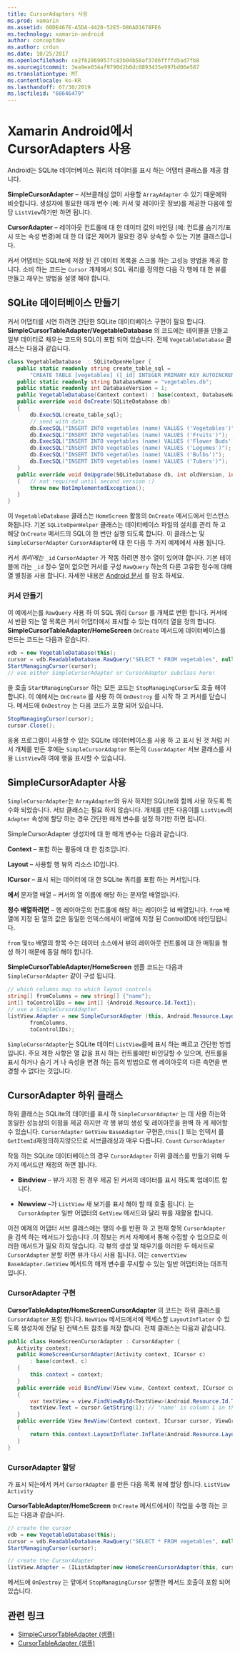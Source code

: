 ```yaml
---
title: CursorAdapters 사용
ms.prod: xamarin
ms.assetid: 60DE467E-A5DA-4420-52E5-D86AD1678FE6
ms.technology: xamarin-android
author: conceptdev
ms.author: crdun
ms.date: 10/25/2017
ms.openlocfilehash: ce2f62869057fc83b04b58af37d6ffffd5ad7fb8
ms.sourcegitcommit: 3ea9ee034af9790d2b0dc0893435e997bd06e587
ms.translationtype: MT
ms.contentlocale: ko-KR
ms.lasthandoff: 07/30/2019
ms.locfileid: "68646479"
---
```

# <a name="using-cursoradapters-with-xamarinandroid"></a>Xamarin Android에서 CursorAdapters 사용

Android는 SQLite 데이터베이스 쿼리의 데이터를 표시 하는 어댑터 클래스를 제공 합니다.

 **SimpleCursorAdapter** – 서브클래싱 없이 사용할 `ArrayAdapter` 수 있기 때문에와 비슷합니다. 생성자에 필요한 매개 변수 (예: 커서 및 레이아웃 정보)를 제공한 다음에 할당 `ListView`하기만 하면 됩니다.

 **CursorAdapter** – 레이아웃 컨트롤에 대 한 데이터 값의 바인딩 (예: 컨트롤 숨기기/표시 또는 속성 변경)에 대 한 더 많은 제어가 필요한 경우 상속할 수 있는 기본 클래스입니다.

커서 어댑터는 SQLite에 저장 된 긴 데이터 목록을 스크롤 하는 고성능 방법을 제공 합니다. 소비 하는 코드는 `Cursor` 개체에서 SQL 쿼리를 정의한 다음 각 행에 대 한 뷰를 만들고 채우는 방법을 설명 해야 합니다.


## <a name="creating-an-sqlite-database"></a>SQLite 데이터베이스 만들기

커서 어댑터를 시연 하려면 간단한 SQLite 데이터베이스 구현이 필요 합니다. **SimpleCursorTableAdapter/VegetableDatabase** 의 코드에는 테이블을 만들고 일부 데이터로 채우는 코드와 SQL이 포함 되어 있습니다.
전체 `VegetableDatabase` 클래스는 다음과 같습니다.

```csharp
class VegetableDatabase  : SQLiteOpenHelper {
   public static readonly string create_table_sql =
       "CREATE TABLE [vegetables] ([_id] INTEGER PRIMARY KEY AUTOINCREMENT NOT NULL UNIQUE, [name] TEXT NOT NULL UNIQUE)";
   public static readonly string DatabaseName = "vegetables.db";
   public static readonly int DatabaseVersion = 1;
   public VegetableDatabase(Context context) : base(context, DatabaseName, null, DatabaseVersion) { }
   public override void OnCreate(SQLiteDatabase db)
   {
       db.ExecSQL(create_table_sql);
       // seed with data
       db.ExecSQL("INSERT INTO vegetables (name) VALUES ('Vegetables')");
       db.ExecSQL("INSERT INTO vegetables (name) VALUES ('Fruits')");
       db.ExecSQL("INSERT INTO vegetables (name) VALUES ('Flower Buds')");
       db.ExecSQL("INSERT INTO vegetables (name) VALUES ('Legumes')");
       db.ExecSQL("INSERT INTO vegetables (name) VALUES ('Bulbs')");
       db.ExecSQL("INSERT INTO vegetables (name) VALUES ('Tubers')");
   }
   public override void OnUpgrade(SQLiteDatabase db, int oldVersion, int newVersion)
   {   // not required until second version :)
       throw new NotImplementedException();
   }
}
```

이 `VegetableDatabase` 클래스는 `HomeScreen` 활동의 `OnCreate` 메서드에서 인스턴스화됩니다. 기본 `SQLiteOpenHelper` 클래스는 데이터베이스 파일의 설치를 관리 하 고 해당 `OnCreate` 메서드의 SQL이 한 번만 실행 되도록 합니다. 이 클래스는 및 `SimpleCursorAdapter` `CursorAdapter`에 대 한 다음 두 가지 예제에서 사용 됩니다.

커서 *쿼리에는* `_id` `CursorAdapter` 가 작동 하려면 정수 열이 있어야 합니다. 기본 테이블에 라는 `_id` 정수 열이 없으면 커서를 구성 `RawQuery` 하는의 다른 고유한 정수에 대해 열 별칭을 사용 합니다. 자세한 내용은 [Android 문서](xref:Android.Widget.CursorAdapter) 를 참조 하세요.


### <a name="creating-the-cursor"></a>커서 만들기

이 예에서는를 `RawQuery` 사용 하 여 SQL 쿼리 `Cursor` 를 개체로 변환 합니다. 커서에서 반환 되는 열 목록은 커서 어댑터에서 표시할 수 있는 데이터 열을 정의 합니다. **SimpleCursorTableAdapter/HomeScreen** `OnCreate` 메서드에 데이터베이스를 만드는 코드는 다음과 같습니다.

```csharp
vdb = new VegetableDatabase(this);
cursor = vdb.ReadableDatabase.RawQuery("SELECT * FROM vegetables", null); // cursor query
StartManagingCursor(cursor);
// use either SimpleCursorAdapter or CursorAdapter subclass here!
```

을 호출 `StartManagingCursor` 하는 모든 코드는 `StopManagingCursor`도 호출 해야 합니다. 이 예에서는 `OnCreate` 를 사용 하 여 `OnDestroy` 를 시작 하 고 커서를 닫습니다. 메서드에 `OnDestroy` 는 다음 코드가 포함 되어 있습니다.

```csharp
StopManagingCursor(cursor);
cursor.Close();
```

응용 프로그램이 사용할 수 있는 SQLite 데이터베이스를 사용 하 고 표시 된 것 처럼 커서 개체를 만든 후에는 `SimpleCursorAdapter` 또는의 `CusorAdapter` 서브 클래스를 사용 `ListView`하 여에 행을 표시할 수 있습니다.


## <a name="using-simplecursoradapter"></a>SimpleCursorAdapter 사용

`SimpleCursorAdapter`는 `ArrayAdapter`와 유사 하지만 SQLite와 함께 사용 하도록 특수화 되었습니다. 서브 클래스는 필요 하지 않습니다. 개체를 만든 다음이를 `ListView`의 `Adapter` 속성에 할당 하는 경우 간단한 매개 변수를 설정 하기만 하면 됩니다.

SimpleCursorAdapter 생성자에 대 한 매개 변수는 다음과 같습니다.

 **Context** – 포함 하는 활동에 대 한 참조입니다.

 **Layout** – 사용할 행 뷰의 리소스 ID입니다.

 **ICursor** – 표시 되는 데이터에 대 한 SQLite 쿼리를 포함 하는 커서입니다.

 **에서** 문자열 배열 – 커서의 열 이름에 해당 하는 문자열 배열입니다.

 **정수 배열하려면** – 행 레이아웃의 컨트롤에 해당 하는 레이아웃 Id 배열입니다. `from` 배열에 지정 된 열의 값은 동일한 인덱스에서이 배열에 지정 된 ControlID에 바인딩됩니다.

`from` 및`to` 배열의 항목 수는 데이터 소스에서 뷰의 레이아웃 컨트롤에 대 한 매핑을 형성 하기 때문에 동일 해야 합니다.

**SimpleCursorTableAdapter/HomeScreen** 샘플 코드는 다음과 `SimpleCursorAdapter` 같이 구성 됩니다.

```csharp
// which columns map to which layout controls
string[] fromColumns = new string[] {"name"};
int[] toControlIDs = new int[] {Android.Resource.Id.Text1};
// use a SimpleCursorAdapter
listView.Adapter = new SimpleCursorAdapter (this, Android.Resource.Layout.SimpleListItem1, cursor,
       fromColumns,
       toControlIDs);
```

`SimpleCursorAdapter`는 SQLite 데이터 `ListView`를에 표시 하는 빠르고 간단한 방법입니다. 주요 제한 사항은 열 값을 표시 하는 컨트롤에만 바인딩할 수 있으며, 컨트롤을 표시 하거나 숨기 거 나 속성을 변경 하는 등의 방법으로 행 레이아웃의 다른 측면을 변경할 수 없다는 것입니다.


## <a name="subclassing-cursoradapter"></a>CursorAdapter 하위 클래스

하위 클래스는 SQLite의 데이터를 표시 하 `SimpleCursorAdapter` 는 데 사용 하는와 동일한 성능상의 이점을 제공 하지만 각 행 뷰의 생성 및 레이아웃을 완벽 하 게 제어할 수 있습니다. `CursorAdapter` `GetView` `BaseAdapter` 구현은,`this[]` 또는 인덱서 를`GetItemId`재정의하지않으므로 서브클래싱과 매우 다릅니다. `Count` `CursorAdapter`

작동 하는 SQLite 데이터베이스의 경우 `CursorAdapter` 하위 클래스를 만들기 위해 두 가지 메서드만 재정의 하면 됩니다.

- **Bindview** – 뷰가 지정 된 경우 제공 된 커서의 데이터를 표시 하도록 업데이트 합니다.

- **Newview** –가 `ListView` 새 보기를 표시 해야 할 때 호출 됩니다. 는 `CursorAdapter` 일반 어댑터의 `GetView` 메서드와 달리 뷰를 재활용 합니다.

이전 예제의 어댑터 서브 클래스에는 행의 수를 반환 하 고 현재 항목 `CursorAdapter` 을 검색 하는 메서드가 있습니다 .이 정보는 커서 자체에서 통해 수집할 수 있으므로 이러한 메서드가 필요 하지 않습니다. 각 뷰의 생성 및 채우기를 이러한 두 메서드로 `CursorAdapter` 분할 하면 뷰가 다시 사용 됩니다. 이는 `convertView` `BaseAdapter.GetView` 메서드의 매개 변수를 무시할 수 있는 일반 어댑터와는 대조적입니다.


### <a name="implementing-the-cursoradapter"></a>CursorAdapter 구현

**CursorTableAdapter/HomeScreenCursorAdapter** 의 코드는 하위 클래스를 `CursorAdapter` 포함 합니다. `NewView` 메서드에서에 액세스할 `LayoutInflater` 수 있도록 생성자에 전달 된 컨텍스트 참조를 저장 합니다. 전체 클래스는 다음과 같습니다.

```csharp
public class HomeScreenCursorAdapter : CursorAdapter {
   Activity context;
   public HomeScreenCursorAdapter(Activity context, ICursor c)
       : base(context, c)
   {
       this.context = context;
   }
   public override void BindView(View view, Context context, ICursor cursor)
   {
       var textView = view.FindViewById<TextView>(Android.Resource.Id.Text1);
       textView.Text = cursor.GetString(1); // 'name' is column 1 in the cursor query
   }
   public override View NewView(Context context, ICursor cursor, ViewGroup parent)
   {
       return this.context.LayoutInflater.Inflate(Android.Resource.Layout.SimpleListItem1, parent, false);
   }
}
```


### <a name="assigning-the-cursoradapter"></a>CursorAdapter 할당

가 표시 되는에서 커서 `CursorAdapter` 를 만든 다음 목록 뷰에 할당 합니다. `ListView` `Activity`

**CursorTableAdapter/HomeScreen** `OnCreate` 메서드에서이 작업을 수행 하는 코드는 다음과 같습니다.

```csharp
// create the cursor
vdb = new VegetableDatabase(this);
cursor = vdb.ReadableDatabase.RawQuery("SELECT * FROM vegetables", null);
StartManagingCursor(cursor);

// create the CursorAdapter
listView.Adapter = (IListAdapter)new HomeScreenCursorAdapter(this, cursor, false);
```

메서드에 `OnDestroy` 는 앞에서 `StopManagingCursor` 설명한 메서드 호출이 포함 되어 있습니다.



## <a name="related-links"></a>관련 링크

- [SimpleCursorTableAdapter (샘플)](https://docs.microsoft.com/samples/xamarin/monodroid-samples/simplecursortableadapter)
- [CursorTableAdapter (샘플)](https://docs.microsoft.com/samples/xamarin/monodroid-samples/cursortableadapter)
